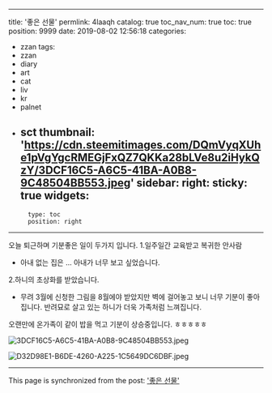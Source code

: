 
---
title: '좋은 선물'
permlink: 4laaqh
catalog: true
toc_nav_num: true
toc: true
position: 9999
date: 2019-08-02 12:56:18
categories:
- zzan
tags:
- zzan
- diary
- art
- cat
- liv
- kr
- palnet
- sct
thumbnail: 'https://cdn.steemitimages.com/DQmVyqXUhe1pVgYgcRMEGjFxQZ7QKKa28bLVe8u2iHykQzY/3DCF16C5-A6C5-41BA-A0B8-9C48504BB553.jpeg'
sidebar:
    right:
        sticky: true
widgets:
    -
        type: toc
        position: right
---


오늘 퇴근하며 기분좋은 일이 두가지 입니다. 
1.일주일간 교육받고 복귀한 안사람
- 아내 없는 집은 ... 아내가 너무 보고 싶었습니다. 

2.하니의 초상화를 받았습니다. 
- 무려 3월에 신청한 그림을 8월에야 받았지만 
벽에 걸어놓고 보니 너무 기분이 좋아집니다. 
반려묘로 살고 있는 하니가 더욱 가족처럼 느껴집니다. 

오랜만에 온가족이 같이 밥을 먹고 기분이 상승중입니다. 
ㅎㅎㅎㅎㅎ

![3DCF16C5-A6C5-41BA-A0B8-9C48504BB553.jpeg](https://cdn.steemitimages.com/DQmVyqXUhe1pVgYgcRMEGjFxQZ7QKKa28bLVe8u2iHykQzY/3DCF16C5-A6C5-41BA-A0B8-9C48504BB553.jpeg)

![D32D98E1-B6DE-4260-A225-1C5649DC6DBF.jpeg](https://cdn.steemitimages.com/DQmaKKnDrHXzTv7w2X4T3kEzeEebq3NZM56HmvAvwQfXt6N/D32D98E1-B6DE-4260-A225-1C5649DC6DBF.jpeg)

- - -

This page is synchronized from the post: ['좋은 선물'](https://steemit.com/@kingbit/4laaqh)
